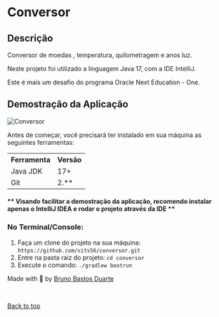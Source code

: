 # Conversor

## Descrição

Conversor de moedas , temperatura, quilometragem e anos luz.

Neste projeto foi utilizado a linguagem Java 17, com a IDE IntelliJ.

Este é mais um desafio do programa Oracle Next Education - One.


<h2>Demostração da Aplicação</h2>

<img alt="Conversor" src="media\projeto.gif"/>

<p>Antes de começar, você precisará ter instalado em sua máquina as seguintes ferramentas:</p>
<table>
<tr>
	<th>Ferramenta</th>
	<th>Versão</th>
</tr>
<tr>
	<td>Java JDK</td>
	<td>17+</td>
</tr>
<tr>
	<td>Git</td>
	<td>2.**</td>
</tr>

</table>
<h4>** Visando facilitar a demostração da aplicação, recomendo instalar apenas o IntelliJ IDEA e rodar o projeto através da IDE **</h4>


### No Terminal/Console:

<ol>
    <li>Faça um clone do projeto na sua máquina: <code>https://github.com/vits56/conversor.git</code> </li>
    <li>Entre na pasta raiz do projeto: <code>cd conversor</code></li>
    <li>Execute o comando: <code>./gradlew bootrun</code> </li>
</ol>


Made with 💜 by <a href="https://github.com/vits56" target="_blank">Bruno Bastos Duarte</a>

&#xa0;

<a href="#top">Back to top</a>







